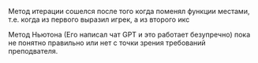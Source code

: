 Метод итерации сошелся после того когда поменял функции местами, т.е. когда из первого выразил игрек, а из второго икс

Метод Ньютона (Его написал чат GPT и это работает безупречно) пока не понятно правильно или нет с точки зрения требований преподвателя.
